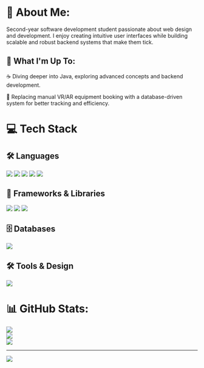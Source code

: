 # 👋 About Me:
Second-year software development student passionate about web design and development. I enjoy creating intuitive user interfaces while building scalable and robust backend systems that make them tick.


## 🚀 What I'm Up To:  
☕️ Diving deeper into Java, exploring advanced concepts and backend development.  

📅 Replacing manual VR/AR equipment booking with a database-driven system for better tracking and efficiency.


# 💻 Tech Stack  

## 🛠 Languages  
<p align="left">
  <img src="https://img.shields.io/badge/c%23-%23239120.svg?style=for-the-badge&logo=csharp&logoColor=white"/>
  <img src="https://img.shields.io/badge/java-%23ED8B00.svg?style=for-the-badge&logo=openjdk&logoColor=white"/>
  <img src="https://img.shields.io/badge/php-%23777BB4.svg?style=for-the-badge&logo=php&logoColor=white"/>
  <img src="https://img.shields.io/badge/html5-%23E34F26.svg?style=for-the-badge&logo=html5&logoColor=white"/>
  <img src="https://img.shields.io/badge/css3-%231572B6.svg?style=for-the-badge&logo=css3&logoColor=white"/>
</p>

## 🚀 Frameworks & Libraries  
<p align="left">
  <img src="https://img.shields.io/badge/.NET-5C2D91?style=for-the-badge&logo=.net&logoColor=white"/>
  <img src="https://img.shields.io/badge/bootstrap-%238511FA.svg?style=for-the-badge&logo=bootstrap&logoColor=white"/>
  <img src="https://img.shields.io/badge/jquery-%230769AD.svg?style=for-the-badge&logo=jquery&logoColor=white"/>
</p>

## 🗄️ Databases  
<p align="left">
  <img src="https://img.shields.io/badge/sqlite-%2307405e.svg?style=for-the-badge&logo=sqlite&logoColor=white"/>
</p>

## 🛠 Tools & Design  
<p align="left">
  <img src="https://img.shields.io/badge/figma-%23F24E1E.svg?style=for-the-badge&logo=figma&logoColor=white"/>
</p>


# 📊 GitHub Stats:
![](https://github-readme-stats.vercel.app/api?username=Georqc&theme=dark&hide_border=true&include_all_commits=true&count_private=false)<br/>
![](https://github-readme-streak-stats.herokuapp.com/?user=Georqc&theme=dark&hide_border=true)<br/>
![](https://github-readme-stats.vercel.app/api/top-langs/?username=Georqc&theme=dark&hide_border=true&include_all_commits=true&count_private=false&layout=compact)

---
[![](https://visitcount.itsvg.in/api?id=Georqc&icon=0&color=1)](https://visitcount.itsvg.in)

<!-- Proudly created with GPRM ( https://gprm.itsvg.in ) -->

